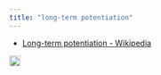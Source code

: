 ```yaml
---
title: "long-term potentiation"
---
```


- [Long-term potentiation - Wikipedia](https://en.wikipedia.org/wiki/Long-term_potentiation)

<img src='https://scrapbox.io/api/pages/nishio-en/en/icon' alt='en.icon' height="19.5"/>